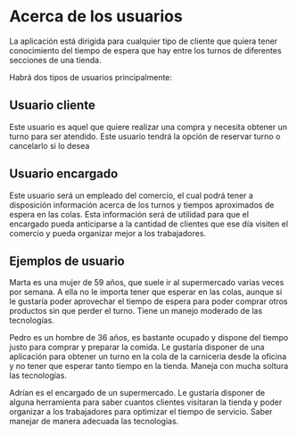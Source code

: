 # Acerca de los usuarios

La aplicación está dirigida para cualquier tipo de cliente que quiera
tener conocimiento del tiempo de espera que hay entre los turnos de diferentes
secciones de una tienda.

Habrá dos tipos de usuarios principalmente:

## Usuario cliente

Este usuario es aquel que quiere realizar una compra y necesita obtener un turno
para ser atendido. Este usuario tendrá la opción de reservar turno o cancelarlo
si lo desea

## Usuario encargado

Este usuario será un empleado del comercio, el cual podrá tener a disposición
información acerca de los turnos y tiempos aproximados de espera en las colas.
Esta información será de utilidad para que el encargado pueda anticiparse a la
cantidad de clientes que ese día visiten el comercio y pueda organizar mejor
a los trabajadores.


## Ejemplos de usuario

Marta es una mujer de 59 años, que suele ir al supermercado varias veces por
semana. A ella no le importa tener que esperar en las colas, aunque si le
gustaría poder aprovechar el tiempo de espera para poder comprar otros productos
sin que perder el turno. Tiene un manejo moderado de las tecnologías.


Pedro es un hombre de 36 años, es bastante ocupado y dispone del tiempo justo
para comprar y preparar la comida. Le gustaría disponer de una aplicación para
obtener un turno en la cola de la carniceria desde la oficina y no tener que
esperar tanto tiempo en la tienda. Maneja con mucha soltura las tecnologías.


Adrían es el encargado de un supermercado. Le gustaría disponer de alguna
herramienta para saber cuantos clientes visitaran la tienda y poder organizar
a los trabajadores para optimizar el tiempo de servicio. Saber manejar de manera adecuada las tecnologias.
